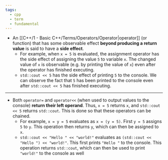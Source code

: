 ```yaml
---
tags:
  - cpp
  - term
  - fundamental
---
```

- An [[C++/1 - Basic C++/Terms/Operators/Operator|operator]] (or function) that has some observable effect **beyond producing a return value** is said to have a **side effect**.
	- For example, when `x = 5` is evaluated, the assignment operator has the side effect of assigning the value `5` to variable `x`. The changed value of `x` is observable (e.g. by printing the value of `x`) even after the operator has finished executing.
	- `std::cout << 5` has the side effect of printing `5` to the console. We can observe the fact that `5` has been printed to the console even after `std::cout << 5` has finished executing.

---

- Both `operator=` and `operator<<` (when used to output values to the console) **return their left operand**. Thus, `x = 5` returns `x`, and `std::cout << 5` returns `std::cout`. This is done so that these operators can be chained.
	- For example, `x = y = 5` evaluates as `x = (y = 5)`. First `y = 5` assigns `5` to `y`. This operation then returns `y`, which can then be assigned to `x`.
	- `std::cout << "Hello " << "world!"` evaluates as `(std::cout << "Hello ") << "world!"`. This first prints `"Hello "` to the console. This operation returns `std::cout`, which can then be used to print `"world!"` to the console as well